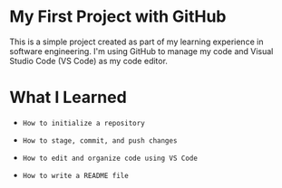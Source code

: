 # My First Project with GitHub
This is a simple project created as part of my learning experience in software engineering. I'm using GitHub to manage my code and Visual Studio Code (VS Code) as my code editor.
# What I Learned
- ```How to initialize a repository```

- ```How to stage, commit, and push changes```

- ```How to edit and organize code using VS Code```

- ```How to write a README file```